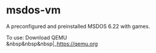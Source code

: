 # msdos-vm
A preconfigured and preinstalled MSDOS 6.22 with games.

To use:
Download QEMU<br>
&nbsp&nbsp&nbsp|_https://qemu.org
